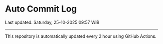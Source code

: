 # Auto Commit Log

Last updated: Saturday, 25-10-2025 09:57 WIB

---

This repository is automatically updated every 2 hour using GitHub Actions.
